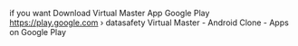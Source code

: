 if you want Download Virtual Master App
Google Play
https://play.google.com › datasafety
Virtual Master - Android Clone - Apps on Google Play

